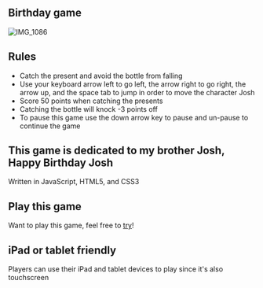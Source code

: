 ## Birthday game
![IMG_1086](https://github.com/LizSalako/Birthday-game/assets/106440322/d01f50fe-1f4c-4edd-9523-ad0f593c8c96)
## Rules
- Catch the present and avoid the bottle from falling
- Use your keyboard arrow left to go left, the arrow right to go right, the arrow up, and the space tab to jump in order to move the character Josh
- Score 50 points when catching the presents
- Catching the bottle will knock -3 points off
- To pause this game use the down arrow key to pause and un-pause to continue the game
## This game is dedicated to my brother Josh, Happy Birthday Josh
Written in JavaScript, HTML5, and CSS3
## Play this game
Want to play this game, feel free to [try](https://lizsalako.github.io/Birthday-game/)!
## iPad or tablet friendly
Players can use their iPad and tablet devices to play since it's also touchscreen
